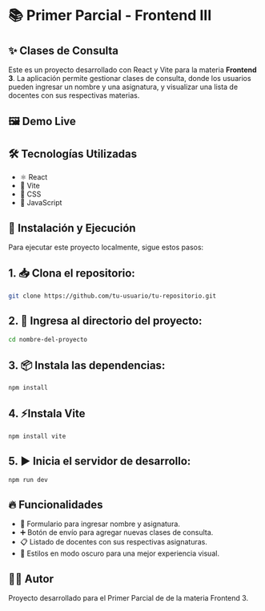 # 📚 Primer Parcial - Frontend III

## ✨ Clases de Consulta

Este es un proyecto desarrollado con React y Vite para la materia **Frontend 3**. La aplicación permite gestionar clases de consulta, donde los usuarios pueden ingresar un nombre y una asignatura, y visualizar una lista de docentes con sus respectivas materias.

## 🖼️ Demo Live



## 🛠️ Tecnologías Utilizadas

- ⚛️ React
- 🚀 Vite
- 🎨 CSS
- 📜 JavaScript

## 🚀 Instalación y Ejecución

Para ejecutar este proyecto localmente, sigue estos pasos:

## 1. 📥 Clona el repositorio:
```bash
git clone https://github.com/tu-usuario/tu-repositorio.git
```

## 2. 📂 Ingresa al directorio del proyecto:

```bash
cd nombre-del-proyecto
```

## 3. 📦 Instala las dependencias:

```bash
npm install
```

## 4. ⚡Instala Vite

```bash
npm install vite
```

## 5. ▶️ Inicia el servidor de desarrollo:

```bash
npm run dev
```


## 🔥 Funcionalidades

- 📝 Formulario para ingresar nombre y asignatura.
- ➕ Botón de envío para agregar nuevas clases de consulta.
- 📋 Listado de docentes con sus respectivas asignaturas.
- 🌙 Estilos en modo oscuro para una mejor experiencia visual.

## 👨‍💻 Autor

Proyecto desarrollado para el Primer Parcial de de la materia Frontend 3.
